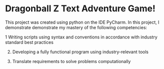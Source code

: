 # Dragonball Z Text Adventure Game!
This project was created using python on the IDE PyCharm.
In this project, I demonstrate demonstrate my mastery of the following competencies:

1 Writing scripts using syntax and conventions in accordance with industry standard best practices
 
2. Developing a fully functional program using industry-relevant tools
 
3. Translate requirements to solve problems computationally

